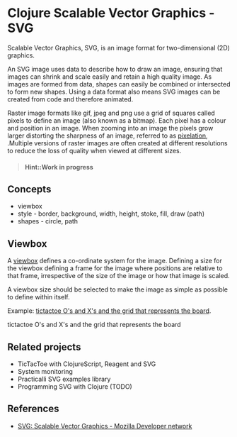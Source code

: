 # Clojure Scalable Vector Graphics - SVG
Scalable Vector Graphics, SVG, is an image format for two-dimensional (2D) graphics.

An SVG image uses data to describe how to draw an image, ensuring that images can shrink and scale easily and retain a high quality image.  As images are formed from data, shapes can easily be combined or intersected to form new shapes.  Using a data format also means SVG images can be created from code and therefore animated.

Raster image formats like gif, jpeg and png use a grid of squares called pixels to define an image (also known as a bitmap). Each pixel has a colour and position in an image.  When zooming into an image the pixels grow larger distorting the sharpness of an image, referred to as [pixelation](https://en.wikipedia.org/wiki/Pixelation), .Multiple versions of raster images are often created at different resolutions to reduce the loss of quality when viewed at different sizes.

> #### Hint::Work in progress

## Concepts

- viewbox
- style - border, background, width, height, stoke, fill, draw (path)
- shapes - circle, path



## Viewbox
A [viewbox](https://developer.mozilla.org/en-US/docs/Web/SVG/Attribute/viewBox) defines a co-ordinate system for the image. Defining a size for the viewbox defining a frame for the image where positions are relative to that frame, irrespective of the size of the image or how that image is scaled.

A viewbox size should be selected to make the image as simple as possible to define within itself.

Example: [tictactoe O's and X's and the grid that represents the board](https://practicalli.github.io/clojurescript/reagent-projects/tic-tac-toe/index.html).

tictactoe O's and X's and the grid that represents the board


## Related projects
* TicTacToe with ClojureScript, Reagent and SVG
* System monitoring
* Practicalli SVG examples library
* Programming SVG with Clojure (TODO)

## References
* [SVG: Scalable Vector Graphics - Mozilla Developer network](https://developer.mozilla.org/en-US/docs/Web/SVG)
